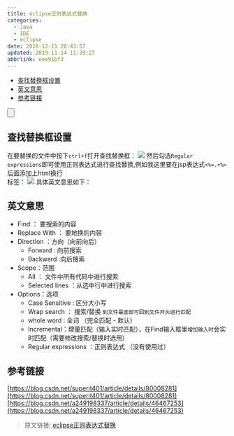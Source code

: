 ```yaml
---
title: eclipse正则表达式替换
categories: 
  - Java
  - IDE
  - eclipse
date: 2018-12-11 20:43:57
updated: 2019-11-14 11:39:27
abbrlink: eee91bf3
---
```

<div id='my_toc'>

- [查找替换框设置](/blog/eee91bf3/#查找替换框设置)
- [英文意思](/blog/eee91bf3/#英文意思)
- [参考链接](/blog/eee91bf3/#参考链接)

</div>
<!--more-->
<script>if (navigator.platform.toLowerCase() == 'win32'){document.getElementById('my_toc').style.display = 'none';}</script>

<!--end-->
<input type="button" onclick="open_closeTOC()" id="showcloseButton">
<script>
    function open_closeTOC() {var id = document.querySelector(".post-body > ul"); if (id.style.display == "block") {id.style.display = "none";document.getElementById("showcloseButton").value= "展开目录";}else if (id.style.display == "none") {id.style.display = "block";document.getElementById("showcloseButton").value="折叠目录";}}(function () {document.querySelector(".post-body > ul").style.display = "none";document.getElementById("showcloseButton").value="展开目录";})();
</script>

## 查找替换框设置 ##
在要替换的文件中按下`ctrl+f`打开查找替换框：
![](https://image-1257720033.cos.ap-shanghai.myqcloud.com/blog/Java/IDESetting/eclipse/regex/find_regex.png)
然后勾选`Regular  expressions`即可使用正则表达式进行查找替换,例如我这里要在jsp表达式`<%=.+%>`后面添加上html换行<br>标签：
![](https://image-1257720033.cos.ap-shanghai.myqcloud.com/blog/Java/IDESetting/eclipse/regex/replace.png)
具体英文意思如下：
## 英文意思 ##
- Find ： 要搜索的内容
- Replace With ： 要地换的内容
- Direction ：方向（向前向后）
	- Forward : 向前搜索
	- Backward :向后搜索
- Scope：范围
	- All ： 文件中所有代码中进行搜索
	- Selected lines ：从选中行中进行搜索
- Options：选项
	- Case Sensitive : 区分大小写
	- Wrap search ： 搜索/替换 `到文件最底部可回到文件开头进行匹配`
	- whole word :  全词 （完全匹配 - 默认）
	- Incremental：增量匹配（输入实时匹配），在Find输入框里`增加输入时`会实时匹配（需要修改搜索/替换时选用）
	- Regular  expressions ：正则表达式 （没有使用过）


## 参考链接 ##
[https://blog.csdn.net/superit401/article/details/80008281](https://blog.csdn.net/superit401/article/details/80008281)
[https://blog.csdn.net/a249198337/article/details/46467253](https://blog.csdn.net/a249198337/article/details/46467253)

>原文链接: [eclipse正则表达式替换](https://lanlan2017.github.io/blog/eee91bf3/)

